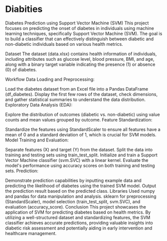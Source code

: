 # Diabities
Diabetes Prediction using Support Vector Machine (SVM)
This project focuses on predicting the onset of diabetes in individuals using machine learning techniques, specifically Support Vector Machine (SVM). The goal is to build a classifier that can effectively distinguish between diabetic and non-diabetic individuals based on various health metrics.

Dataset
The dataset (data.xlsx) contains health information of individuals, including attributes such as glucose level, blood pressure, BMI, and age, along with a binary target variable indicating the presence (1) or absence (0) of diabetes.

Workflow
Data Loading and Preprocessing:

Load the diabetes dataset from an Excel file into a Pandas DataFrame (df_diabetes).
Display the first few rows of the dataset, check dimensions, and gather statistical summaries to understand the data distribution.
Exploratory Data Analysis (EDA):

Explore the distribution of outcomes (diabetic vs. non-diabetic) using value counts and mean values grouped by outcome.
Feature Standardization:

Standardize the features using StandardScaler to ensure all features have a mean of 0 and a standard deviation of 1, which is crucial for SVM models.
Model Training and Evaluation:

Separate features (X) and target (Y) from the dataset.
Split the data into training and testing sets using train_test_split.
Initialize and train a Support Vector Machine classifier (svm.SVC) with a linear kernel.
Evaluate the model's performance using accuracy scores on both training and testing sets.
Prediction:

Demonstrate prediction capabilities by inputting example data and predicting the likelihood of diabetes using the trained SVM model.
Output the prediction result based on the predicted class.
Libraries Used
numpy and pandas for data manipulation and analysis.
sklearn for preprocessing (StandardScaler), model selection (train_test_split, svm.SVC), and evaluation (accuracy_score).
Conclusion
This project showcases the application of SVM for predicting diabetes based on health metrics. By utilizing a well-structured dataset and standardizing features, the SVM classifier achieves accurate predictions, providing valuable insights into diabetic risk assessment and potentially aiding in early intervention and healthcare management.
